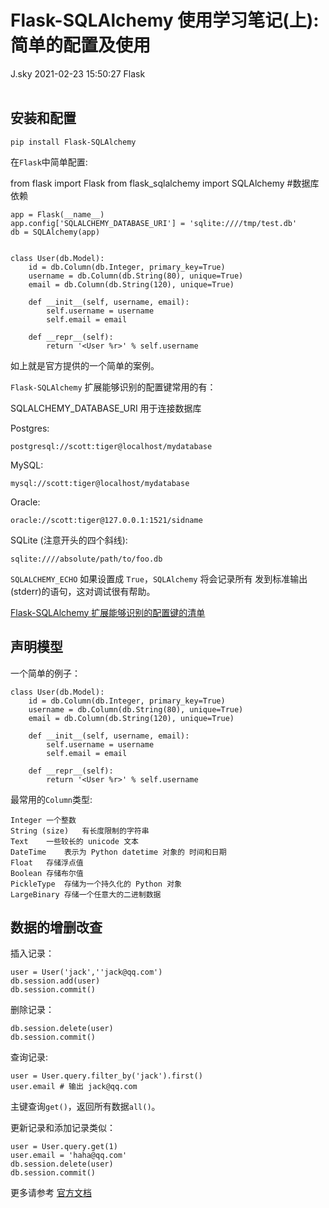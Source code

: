 <div class="blog-article">
<h1 class="title">Flask-SQLAlchemy 使用学习笔记(上):简单的配置及使用</h1>
<span class="author">J.sky</span>
<span class="time">2021-02-23 15:50:27</span>
<span class="tag">Flask</span>
</div>
</br>

## 安装和配置

    pip install Flask-SQLAlchemy

在`Flask`中简单配置:

from flask import Flask
from flask_sqlalchemy import SQLAlchemy #数据库依赖

    app = Flask(__name__)
    app.config['SQLALCHEMY_DATABASE_URI'] = 'sqlite:////tmp/test.db'
    db = SQLAlchemy(app)


    class User(db.Model):
        id = db.Column(db.Integer, primary_key=True)
        username = db.Column(db.String(80), unique=True)
        email = db.Column(db.String(120), unique=True)

        def __init__(self, username, email):
            self.username = username
            self.email = email

        def __repr__(self):
            return '<User %r>' % self.username

如上就是官方提供的一个简单的案例。

`Flask-SQLAlchemy` 扩展能够识别的配置键常用的有：

SQLALCHEMY_DATABASE_URI 用于连接数据库

Postgres:

    postgresql://scott:tiger@localhost/mydatabase

MySQL:

    mysql://scott:tiger@localhost/mydatabase

Oracle:

    oracle://scott:tiger@127.0.0.1:1521/sidname

SQLite (注意开头的四个斜线):

    sqlite:////absolute/path/to/foo.db


`SQLALCHEMY_ECHO` 如果设置成 `True`，`SQLAlchemy` 将会记录所有 发到标准输出(stderr)的语句，这对调试很有帮助。

[Flask-SQLAlchemy 扩展能够识别的配置键的清单](http://www.pythondoc.com/flask-sqlalchemy/config.html)

## 声明模型

一个简单的例子：

    class User(db.Model):
        id = db.Column(db.Integer, primary_key=True)
        username = db.Column(db.String(80), unique=True)
        email = db.Column(db.String(120), unique=True)

        def __init__(self, username, email):
            self.username = username
            self.email = email

        def __repr__(self):
            return '<User %r>' % self.username

最常用的`Column`类型:

    Integer	一个整数
    String (size)	有长度限制的字符串
    Text	一些较长的 unicode 文本
    DateTime	表示为 Python datetime 对象的 时间和日期
    Float	存储浮点值
    Boolean	存储布尔值
    PickleType	存储为一个持久化的 Python 对象
    LargeBinary	存储一个任意大的二进制数据

## 数据的增删改查

插入记录：

    user = User('jack',''jack@qq.com')
    db.session.add(user)
    db.session.commit()

删除记录：

    db.session.delete(user)
    db.session.commit()

查询记录:

    user = User.query.filter_by('jack').first()
    user.email # 输出 jack@qq.com

主键查询`get()`，返回所有数据`all()`。

更新记录和添加记录类似：

    user = User.query.get(1)
    user.email = 'haha@qq.com'
    db.session.delete(user)
    db.session.commit()


更多请参考 [官方文档](http://www.pythondoc.com/flask-sqlalchemy/index.html)